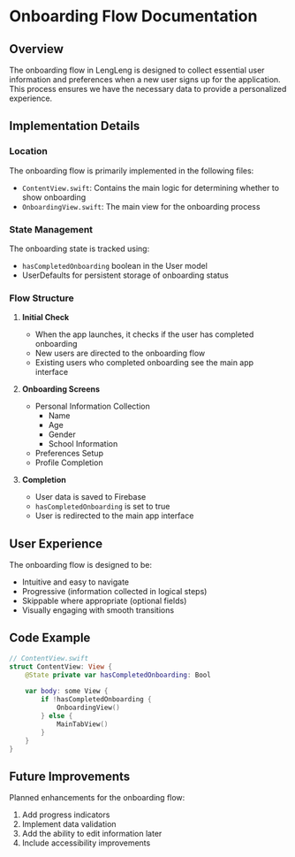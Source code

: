 # Onboarding Flow Documentation

## Overview

The onboarding flow in LengLeng is designed to collect essential user information and preferences when a new user signs up for the application. This process ensures we have the necessary data to provide a personalized experience.

## Implementation Details

### Location
The onboarding flow is primarily implemented in the following files:
- `ContentView.swift`: Contains the main logic for determining whether to show onboarding
- `OnboardingView.swift`: The main view for the onboarding process

### State Management
The onboarding state is tracked using:
- `hasCompletedOnboarding` boolean in the User model
- UserDefaults for persistent storage of onboarding status

### Flow Structure

1. **Initial Check**
   - When the app launches, it checks if the user has completed onboarding
   - New users are directed to the onboarding flow
   - Existing users who completed onboarding see the main app interface

2. **Onboarding Screens**
   - Personal Information Collection
     - Name
     - Age
     - Gender
     - School Information
   - Preferences Setup
   - Profile Completion

3. **Completion**
   - User data is saved to Firebase
   - `hasCompletedOnboarding` is set to true
   - User is redirected to the main app interface

## User Experience

The onboarding flow is designed to be:
- Intuitive and easy to navigate
- Progressive (information collected in logical steps)
- Skippable where appropriate (optional fields)
- Visually engaging with smooth transitions

## Code Example

```swift
// ContentView.swift
struct ContentView: View {
    @State private var hasCompletedOnboarding: Bool
    
    var body: some View {
        if !hasCompletedOnboarding {
            OnboardingView()
        } else {
            MainTabView()
        }
    }
}
```

## Future Improvements

Planned enhancements for the onboarding flow:
1. Add progress indicators
2. Implement data validation
3. Add the ability to edit information later
4. Include accessibility improvements 
